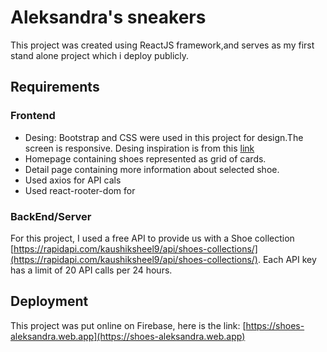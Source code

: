 # Aleksandra's sneakers 

This project was created using ReactJS framework,and serves as my first stand alone project which i deploy publicly.

## Requirements

### Frontend

- Desing: Bootstrap and CSS were used in this project for design.The screen is responsive.
Desing inspiration is from this [link](https://startbootstrap.com/snippets/about-team#google_vignette)
- Homepage containing shoes represented as grid of cards.
- Detail page containing more information about selected shoe.
- Used axios for API cals
- Used react-rooter-dom for




### BackEnd/Server
For this project, I used a free API to provide us with a Shoe collection [https://rapidapi.com/kaushiksheel9/api/shoes-collections/](https://rapidapi.com/kaushiksheel9/api/shoes-collections/). Each API key has a limit of 20 API calls per 24 hours.
  



## Deployment
  This project was put online on Firebase, here is the link: [https://shoes-aleksandra.web.app](https://shoes-aleksandra.web.app)
